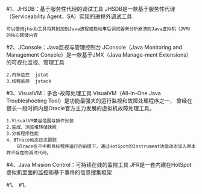 #1、JHSDB：基于服务性代理的调试工具
    JHSDB是一款基于服务性代理（Serviceability Agent，SA）实现的进程外调试工具
    
    可以使用jhsdb工具将其附加到Java进程或启动事后调试器来分析崩溃的Java虚拟机（JVM）的核心转储内容
#2、JConsole：Java监视与管理控制台
    JConsole（Java Monitoring and Management Console）是一款基于JMX（Java Manage-ment Extensions）
    的可视化监视、管理工具
    
    2.内存监控  jstat
    3.线程监控  jstack
#3、VisualVM：多合-故障处理工具
    VisualVM（All-in-One Java Troubleshooting Tool）是功能最强大的运行监视和故障处理程序之一，
    曾经在很长一段时间内是Oracle官方主力发展的虚拟机故障处理工具。
    
    1.VisualVM兼容范围与插件安装
    2.生成、浏览堆转储快照
    3.分析程序性能
    4、BTrace动态日志跟踪
        BTrace在不中断目标程序运行的前提下，通过HotSpot的Instrument功能动态加入原本并不存在的调试代码。
        
#4、Java Mission Control：可持续在线的监控工具
    JFR是一套内建在HotSpot虚拟机里面的监控和基于事件的信息搜集框架
    
#1、
#1、
